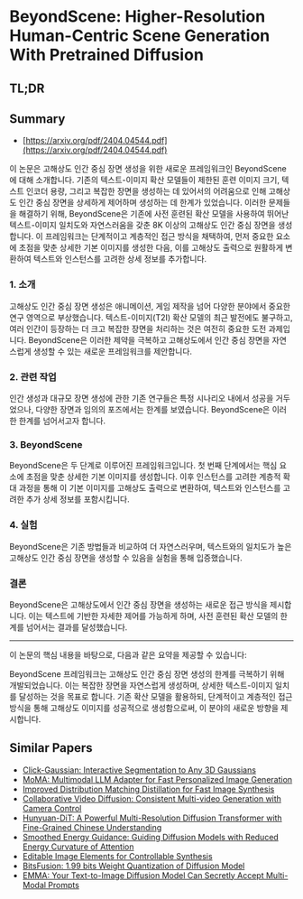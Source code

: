 # BeyondScene: Higher-Resolution Human-Centric Scene Generation With Pretrained Diffusion
## TL;DR
## Summary
- [https://arxiv.org/pdf/2404.04544.pdf](https://arxiv.org/pdf/2404.04544.pdf)

이 논문은 고해상도 인간 중심 장면 생성을 위한 새로운 프레임워크인 BeyondScene에 대해 소개합니다. 기존의 텍스트-이미지 확산 모델들이 제한된 훈련 이미지 크기, 텍스트 인코더 용량, 그리고 복잡한 장면을 생성하는 데 있어서의 어려움으로 인해 고해상도 인간 중심 장면을 상세하게 제어하며 생성하는 데 한계가 있었습니다. 이러한 문제들을 해결하기 위해, BeyondScene은 기존에 사전 훈련된 확산 모델을 사용하여 뛰어난 텍스트-이미지 일치도와 자연스러움을 갖춘 8K 이상의 고해상도 인간 중심 장면을 생성합니다. 이 프레임워크는 단계적이고 계층적인 접근 방식을 채택하여, 먼저 중요한 요소에 초점을 맞춘 상세한 기본 이미지를 생성한 다음, 이를 고해상도 출력으로 원활하게 변환하여 텍스트와 인스턴스를 고려한 상세 정보를 추가합니다.

### 1. 소개
고해상도 인간 중심 장면 생성은 애니메이션, 게임 제작을 넘어 다양한 분야에서 중요한 연구 영역으로 부상했습니다. 텍스트-이미지(T2I) 확산 모델의 최근 발전에도 불구하고, 여러 인간이 등장하는 더 크고 복잡한 장면을 처리하는 것은 여전히 중요한 도전 과제입니다. BeyondScene은 이러한 제약을 극복하고 고해상도에서 인간 중심 장면을 자연스럽게 생성할 수 있는 새로운 프레임워크를 제안합니다.

### 2. 관련 작업
인간 생성과 대규모 장면 생성에 관한 기존 연구들은 특정 시나리오 내에서 성공을 거두었으나, 다양한 장면과 임의의 포즈에서는 한계를 보였습니다. BeyondScene은 이러한 한계를 넘어서고자 합니다.

### 3. BeyondScene
BeyondScene은 두 단계로 이루어진 프레임워크입니다. 첫 번째 단계에서는 핵심 요소에 초점을 맞춘 상세한 기본 이미지를 생성합니다. 이후 인스턴스를 고려한 계층적 확대 과정을 통해 이 기본 이미지를 고해상도 출력으로 변환하여, 텍스트와 인스턴스를 고려한 추가 상세 정보를 포함시킵니다.

### 4. 실험
BeyondScene은 기존 방법들과 비교하여 더 자연스러우며, 텍스트와의 일치도가 높은 고해상도 인간 중심 장면을 생성할 수 있음을 실험을 통해 입증했습니다.

### 결론
BeyondScene은 고해상도에서 인간 중심 장면을 생성하는 새로운 접근 방식을 제시합니다. 이는 텍스트에 기반한 자세한 제어를 가능하게 하며, 사전 훈련된 확산 모델의 한계를 넘어서는 결과를 달성했습니다.

---
이 논문의 핵심 내용을 바탕으로, 다음과 같은 요약을 제공할 수 있습니다:

BeyondScene 프레임워크는 고해상도 인간 중심 장면 생성의 한계를 극복하기 위해 개발되었습니다. 이는 복잡한 장면을 자연스럽게 생성하며, 상세한 텍스트-이미지 일치를 달성하는 것을 목표로 합니다. 기존 확산 모델을 활용하되, 단계적이고 계층적인 접근 방식을 통해 고해상도 이미지를 성공적으로 생성함으로써, 이 분야의 새로운 방향을 제시합니다.

## Similar Papers
- [Click-Gaussian: Interactive Segmentation to Any 3D Gaussians](2407.11793.md)
- [MoMA: Multimodal LLM Adapter for Fast Personalized Image Generation](2404.05674.md)
- [Improved Distribution Matching Distillation for Fast Image Synthesis](2405.14867.md)
- [Collaborative Video Diffusion: Consistent Multi-video Generation with Camera Control](2405.17414.md)
- [Hunyuan-DiT: A Powerful Multi-Resolution Diffusion Transformer with Fine-Grained Chinese Understanding](2405.08748.md)
- [Smoothed Energy Guidance: Guiding Diffusion Models with Reduced Energy Curvature of Attention](2408.00760.md)
- [Editable Image Elements for Controllable Synthesis](2404.16029.md)
- [BitsFusion: 1.99 bits Weight Quantization of Diffusion Model](2406.04333.md)
- [EMMA: Your Text-to-Image Diffusion Model Can Secretly Accept Multi-Modal Prompts](2406.09162.md)
